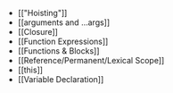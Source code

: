 - [["Hoisting"]]
- [[arguments and ...args]]
- [[Closure]]
- [[Function Expressions]]
- [[Functions & Blocks]]
- [[Reference/Permanent/Lexical Scope]]
- [[this]]
- [[Variable Declaration]]